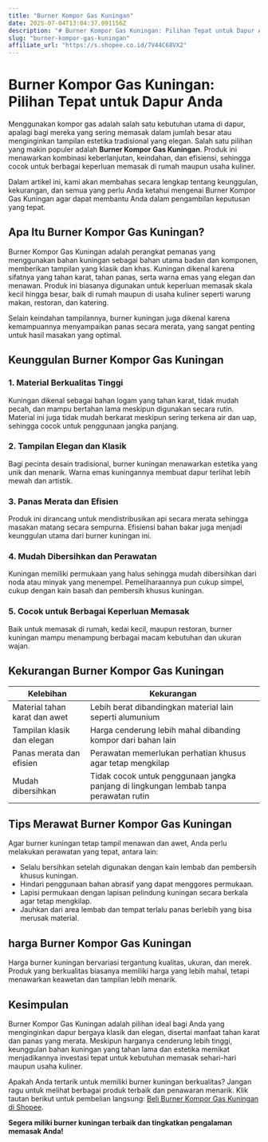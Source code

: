 ```yaml
---
title: "Burner Kompor Gas Kuningan"
date: 2025-07-04T13:04:37.091156Z
description: "# Burner Kompor Gas Kuningan: Pilihan Tepat untuk Dapur Anda..."
slug: "burner-kompor-gas-kuningan"
affiliate_url: "https://s.shopee.co.id/7V44C68VX2"
---
```

# Burner Kompor Gas Kuningan: Pilihan Tepat untuk Dapur Anda

Menggunakan kompor gas adalah salah satu kebutuhan utama di dapur, apalagi bagi mereka yang sering memasak dalam jumlah besar atau menginginkan tampilan estetika tradisional yang elegan. Salah satu pilihan yang makin populer adalah **Burner Kompor Gas Kuningan**. Produk ini menawarkan kombinasi keberlanjutan, keindahan, dan efisiensi, sehingga cocok untuk berbagai keperluan memasak di rumah maupun usaha kuliner.

Dalam artikel ini, kami akan membahas secara lengkap tentang keunggulan, kekurangan, dan semua yang perlu Anda ketahui mengenai Burner Kompor Gas Kuningan agar dapat membantu Anda dalam pengambilan keputusan yang tepat.

## Apa Itu Burner Kompor Gas Kuningan?

Burner Kompor Gas Kuningan adalah perangkat pemanas yang menggunakan bahan kuningan sebagai bahan utama badan dan komponen, memberikan tampilan yang klasik dan khas. Kuningan dikenal karena sifatnya yang tahan karat, tahan panas, serta warna emas yang elegan dan menawan. Produk ini biasanya digunakan untuk keperluan memasak skala kecil hingga besar, baik di rumah maupun di usaha kuliner seperti warung makan, restoran, dan katering.

Selain keindahan tampilannya, burner kuningan juga dikenal karena kemampuannya menyampaikan panas secara merata, yang sangat penting untuk hasil masakan yang optimal.

## Keunggulan Burner Kompor Gas Kuningan

### 1. Material Berkualitas Tinggi

Kuningan dikenal sebagai bahan logam yang tahan karat, tidak mudah pecah, dan mampu bertahan lama meskipun digunakan secara rutin. Material ini juga tidak mudah berkarat meskipun sering terkena air dan uap, sehingga cocok untuk penggunaan jangka panjang.

### 2. Tampilan Elegan dan Klasik

Bagi pecinta desain tradisional, burner kuningan menawarkan estetika yang unik dan menarik. Warna emas kuningannya membuat dapur terlihat lebih mewah dan artistik.

### 3. Panas Merata dan Efisien

Produk ini dirancang untuk mendistribusikan api secara merata sehingga masakan matang secara sempurna. Efisiensi bahan bakar juga menjadi keunggulan utama dari burner kuningan ini.

### 4. Mudah Dibersihkan dan Perawatan

Kuningan memiliki permukaan yang halus sehingga mudah dibersihkan dari noda atau minyak yang menempel. Pemeliharaannya pun cukup simpel, cukup dengan kain basah dan pembersih khusus kuningan.

### 5. Cocok untuk Berbagai Keperluan Memasak

Baik untuk memasak di rumah, kedai kecil, maupun restoran, burner kuningan mampu menampung berbagai macam kebutuhan dan ukuran wajan.

## Kekurangan Burner Kompor Gas Kuningan

| Kelebihan | Kekurangan |
| --- | --- |
| Material tahan karat dan awet | Lebih berat dibandingkan material lain seperti alumunium |
| Tampilan klasik dan elegan | Harga cenderung lebih mahal dibanding kompor dari bahan lain |
| Panas merata dan efisien | Perawatan memerlukan perhatian khusus agar tetap mengkilap |
| Mudah dibersihkan | Tidak cocok untuk penggunaan jangka panjang di lingkungan lembab tanpa perawatan rutin |

## Tips Merawat Burner Kompor Gas Kuningan

Agar burner kuningan tetap tampil menawan dan awet, Anda perlu melakukan perawatan yang tepat, antara lain:

- Selalu bersihkan setelah digunakan dengan kain lembab dan pembersih khusus kuningan.
- Hindari penggunaan bahan abrasif yang dapat menggores permukaan.
- Lapisi permukaan dengan lapisan pelindung kuningan secara berkala agar tetap mengkilap.
- Jauhkan dari area lembab dan tempat terlalu panas berlebih yang bisa merusak material.

## harga Burner Kompor Gas Kuningan

Harga burner kuningan bervariasi tergantung kualitas, ukuran, dan merek. Produk yang berkualitas biasanya memiliki harga yang lebih mahal, tetapi menawarkan keawetan dan tampilan lebih menarik.

## Kesimpulan

Burner Kompor Gas Kuningan adalah pilihan ideal bagi Anda yang menginginkan dapur bergaya klasik dan elegan, disertai manfaat tahan karat dan panas yang merata. Meskipun harganya cenderung lebih tinggi, keunggulan bahan kuningan yang tahan lama dan estetika memikat menjadikannya investasi tepat untuk kebutuhan memasak sehari-hari maupun usaha kuliner.

Apakah Anda tertarik untuk memiliki burner kuningan berkualitas? Jangan ragu untuk melihat berbagai produk terbaik dan penawaran menarik. Klik tautan berikut untuk pembelian langsung: [Beli Burner Kompor Gas Kuningan di Shopee](https://s.shopee.co.id/7V44C68VX2).

**Segera miliki burner kuningan terbaik dan tingkatkan pengalaman memasak Anda!**